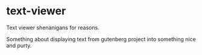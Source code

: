 text-viewer
===========

Text viewer shenanigans for reasons.

Something about displaying text from gutenberg project into something nice and purty.

